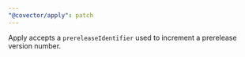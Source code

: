 ```yaml
---
"@covector/apply": patch
---
```


Apply accepts a `prereleaseIdentifier` used to increment a prerelease version number.
